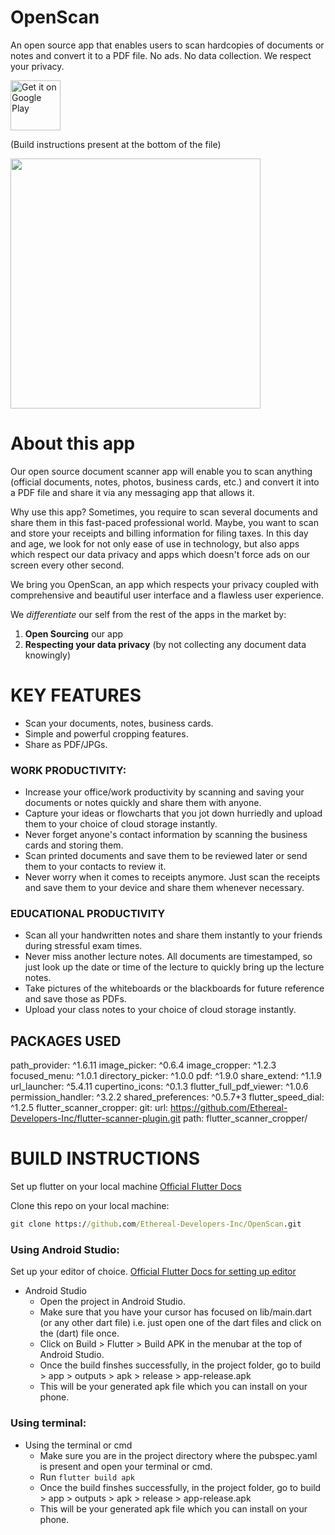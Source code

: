 # OpenScan

An open source app that enables users to scan hardcopies of documents or notes and convert it to a PDF file. No ads. No data collection. We respect your privacy.

[<img src="https://github.com/Ethereal-Developers-Inc/OpenScan/blob/master/gplay%20badge.png" alt="Get it on Google Play" height="80">](https://play.google.com/store/apps/details?id=com.ethereal.openscan)

(Build instructions present at the bottom of the file)

<img src="https://github.com/Ethereal-Developers-Inc/OpenScan/blob/master/assets/scan_g.jpeg" height=400>

# About this app

Our open source document scanner app will enable you to scan anything (official documents, notes, photos, business cards, etc.) and convert it into a PDF file and share it via any messaging app that allows it.

Why use this app?
Sometimes, you require to scan several documents and share them in this fast-paced professional world. Maybe, you want to scan and store your receipts and billing information for filing taxes. In this day and age, we look for not only ease of use in technology, but also apps which respect our data privacy and apps which doesn't force ads on our screen every other second. 

We bring you OpenScan, an app which respects your privacy coupled with comprehensive and beautiful user interface and a flawless user experience.

We *differentiate* our self from the rest of the apps in the market by:
1. **Open Sourcing** our app
2. **Respecting your data privacy** (by not collecting any document data knowingly)

# KEY FEATURES
* Scan your documents, notes, business cards.
* Simple and powerful cropping features.
* Share as PDF/JPGs.

### WORK PRODUCTIVITY:
* Increase your office/work productivity by scanning and saving your documents or notes quickly and share them with anyone.
* Capture your ideas or flowcharts that you jot down hurriedly and upload them to your choice of cloud storage instantly.
* Never forget anyone's contact information by scanning the business cards and storing them.
* Scan printed documents and save them to be reviewed later or send them to your contacts to review it.
* Never worry when it comes to receipts anymore. Just scan the receipts and save them to your device and share them whenever necessary.

### EDUCATIONAL PRODUCTIVITY
* Scan all your handwritten notes and share them instantly to your friends during stressful exam times.
* Never miss another lecture notes. All documents are timestamped, so just look up the date or time of the lecture to quickly bring up the lecture notes.
* Take pictures of the whiteboards or the blackboards for future reference and save those as PDFs.
* Upload your class notes to your choice of cloud storage instantly.

## PACKAGES USED
path_provider: ^1.6.11
image_picker: ^0.6.4
image_cropper: ^1.2.3
focused_menu: ^1.0.1
directory_picker: ^1.0.0
pdf: ^1.9.0
share_extend: ^1.1.9
url_launcher: ^5.4.11
cupertino_icons: ^0.1.3
flutter_full_pdf_viewer: ^1.0.6
permission_handler: ^3.2.2
shared_preferences: ^0.5.7+3
flutter_speed_dial: ^1.2.5
flutter_scanner_cropper:
git:
    url: https://github.com/Ethereal-Developers-Inc/flutter-scanner-plugin.git
    path: flutter_scanner_cropper/

# BUILD INSTRUCTIONS

Set up flutter on your local machine [Official Flutter Docs](https://flutter.dev/docs/get-started/install)

Clone this repo on your local machine:
```cmd
git clone https://github.com/Ethereal-Developers-Inc/OpenScan.git
```

### Using Android Studio:

Set up your editor of choice. [Official Flutter Docs for setting up editor](https://flutter.dev/docs/get-started/editor?tab=androidstudio)

- Android Studio
    - Open the project in Android Studio. 
    - Make sure that you have your cursor has focused on lib/main.dart (or any other dart file) i.e. just open one of the dart files and click on the (dart) file once.
    - Click on Build > Flutter > Build APK in the menubar at the top of Android Studio.
    - Once the build finshes successfully, in the project folder, go to build > app > outputs > apk > release > app-release.apk
    - This will be your generated apk file which you can install on your phone.

### Using terminal:

- Using the terminal or cmd
    - Make sure you are in the project directory where the pubspec.yaml is present and open your terminal or cmd.
    - Run ```flutter build apk```
    - Once the build finshes successfully, in the project folder, go to build > app > outputs > apk > release > app-release.apk
    - This will be your generated apk file which you can install on your phone.